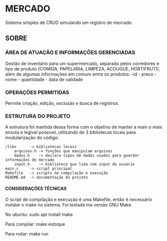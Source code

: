# MERCADO

Sistema simples de CRUD simulando um registro de mercado.

## SOBRE

### ÁREA DE ATUAÇÃO E INFORMAÇÕES GERENCIADAS
Gestão de inventário para um supermercado, separado pelos corredores e tipo de produto (COMIDA, PAPELARIA, LIMPEZA, ACOUGUE, HORTIFRUTI), além de algumas informações em comum entre os produtos:
    -id
    - preco
    - nome
    - quantidade
    - data de validade

### OPERAÇÕES PERMITIDAS
Permite criação, edição, exclusão e busca de registros.

### ESTRUTURA DO PROJETO
A estrutura foi mantida dessa forma com o objetivo de manter a main o mais enxuta e legível possível, utilizando de 3 bibliotecas locais para modularização do código:

    /libs      -> bibliotecas locais
        arquivos.h -> funções que manipulam arquivos
        dados.h    -> declara tipos de dados usados para guardar informações do mercado
        input.h    -> biblioteca que lida com input do usuário
    main.c     -> script principal
    Makefile   -> scripts de compilação e execução
    README.md  -> documentação do projeto


#### CONSIDERAÇÕES TÉCNICAS
O script de compilação e execução é uma Makefile, então é necessário instalar o make no sistema. Foi testada ma versão GNU Make.

No ubuntu:
    sudo apt install make

Para compilar: 
    make estoque

Para rodar:
    make run